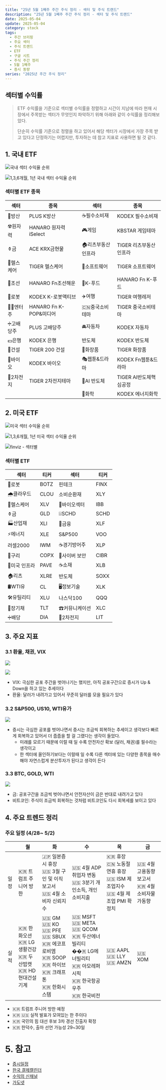 ```yaml
---
title: "25년 5월 1째주 주간 주식 정리 - 섹터 및 주식 트랜드"
description: "25년 5월 1째주 주간 주식 정리 - 섹터 및 주식 트랜드"
date: 2025-05-04
update: 2025-05-04
category: stock
tags:
  - 주간 브리핑
  - 주요 섹터
  - 주식 트랜드
  - ETF
  - 구글 시트
  - 주식 주간 정리
  - 5월 1째주
  - 증시 동량
series: "2025년 주간 주식 정리"
---
```


## 섹터별 수익률

> ETF 수익률을 기준으로 섹터별 수익률을 정렬하고 시간이 지남에 따라 현재 시장에서 주목받는 섹터가 무엇인지 파악하기 위해 아래와 같이 수익률을 정리해보았다.
>
> 단순히 수익률 기준으로 정렬을 하고 있어서 해당 섹터가 시장에서 가장 주목 받고 있다고 단정하기는 어렵지만, 투자하는 데 참고 지표로 사용하면 될 것 같다.

## 1. 국내 ETF

![국내 섹터 수익율 순위](image-20250505162439397.png)

![1,3,6개월, 1년 국내 섹터 수익율 순위](image-20250505162453369.png)

### 섹터별 ETF 종목

| **섹터** | **종목**               | **섹터**      | **종목**              |
| ---------- | ---------------------- | ----------------- | ---------------------- |
| 🔫방산      | PLUS K방산             | ☕️필수소비재       | KODEX 필수소비재       |
| ☢️원자력    | HANARO 원자력iSelect   | 🎮게임             | KBSTAR 게임테마        |
| ⚱️금        | ACE KRX금현물          | 🏠리츠부동산인프라 | TIGER 리츠부동산인프라 |
| 🏥헬스케어  | TIGER 헬스케어         | 💾소프트웨어       | TIGER 소프트웨어       |
| 🚢조선      | HANARO Fn조선해운      | 🍕K-푸드           | HANARO Fn K-푸드       |
| 🤖로봇      | KODEX K-로봇액티브     | ✈️여행             | TIGER 여행레저         |
| 👩‍🎤엔터주   | HANARO Fn K-POP&미디어 | 🇨🇳중국소비테마    | TIGER 중국소비테마     |
| ➗고배당주  | PLUS 고배당주          | 🚘자동차           | KODEX 자동차           |
| 💵은행      | KODEX 은행             | 반도체            | KODEX 반도체           |
| 🚧건설      | TIGER 200 건설         | 💄화장품           | TIGER 화장품           |
| 🧬바이오    | KODEX 바이오           | 🎭웹툰&드라마      | KODEX Fn웹툰&드라마    |
| 🪫2차전지   | TIGER 2차전지테마      | 🤖AI 반도체        | TIGER AI반도체핵심공정 |
|            |                        | 🧪화학             | KODEX 에너지화학       |

## 2. 미국 ETF

![미국 섹터 수익율 순위](image-20250505162538056.png)

![1,3,6개월, 1년 미국 섹터 수익율 순위](image-20250505162550784.png)

![finviz - 섹터별](image-20250505162636746.png)

### 섹터별 ETF

| 섹터         | **티커** | **섹터**      | **티커** |
| ------------ | -------- | ------------- | -------- |
| 🤖로봇        | BOTZ     | 핀테크        | FINX     |
| 🌧️클라우드    | CLOU     | 소비순환재    | XLY      |
| 🏥헬스케어    | XLV      | 🧬바이오섹터   | IBB      |
| ⚱️금          | GLD      | ⌹SCHD         | SCHD     |
| 🏭산업재      | XLI      | 🏦금융         | XLF      |
| ⚡️에너지      | XLE      | S&P500        | VOO      |
| 러셀2000     | IWM      | ☕️경기방어주   | XLP      |
| 🔌구리        | COPX     | 🔐사이버 보안  | CIBR     |
| 🌉미국 인프라 | PAVE     | ☕️소재         | XLB      |
| 🏠리츠        | XLRE     | 반도체        | SOXX     |
| 🛢️WTI유       | CL       | 🖥️정보기술     | XLK      |
| 🛠️유틸리티    | XLU      | 나스닥100     | QQQ      |
| 📄장기채      | TLT      | ☎커뮤니케이션 | XLC      |
| ➗배당        | DIA      | 🪫2차전지      | LIT      |



## 3. 주요 지표

### 3.1 환율, 채권, VIX

![](image-20250505162650475.png)

![](image-20250505162659350.png)

- VIX: 극심한 공포 주간을 벗어나기는 했지만, 아직 공포구간으로 증시가 Up & Down을 하고 있는 추세이다
- 환율: 달러가 내려가고 있어서 꾸준히 달러를 모을 필요가 있다

### 3.2 S&P500, US10, WTI유가

![](image-20250505162713229.png)

- 증시는 극심한 공포를 벗어나면서 증시는 조금씩 회복하는 추세이고 생각보다 빠르게 회복하고 있어서 더 줍줍을 할 걸 그랬다는 생각이 들었다.
  - 미래를 모르기 때문에 이럴 때 일 수록 안전자산 확보 (달러, 채권)를 필수라는 생각이고
  - 한 섹터에 올인하기보다는 이럴때 일 수록 다른 섹터에 있는 다양한 종목을 매수해야 자연스럽게 분산투자가 된다고 생각이 든다

### 3.3 BTC, GOLD, WTI

![](image-20250505162733288.png)

- 금: 공포구간을 조금씩 벗어나면서 안전자산이 금은 반대로 내려가고 있다
- 비트코인: 주식이 조금씩 회복하는 것처럼 비트코인도 다시 회복세를 보이고 있다

## 4. 주요 트렌드 정리

### 주요 일정 (4/28~ 5/2)

|      | 월                                                           | 화                                                           | 수                                                           | 목                                                           | 금                                              |
| ---- | ------------------------------------------------------------ | ------------------------------------------------------------ | ------------------------------------------------------------ | ------------------------------------------------------------ | ----------------------------------------------- |
| 일정 | 🇰🇷 트럼프 주니어 방한                                        | 🇯🇵 일본증시 휴장<br/>🇺🇸 3월 구인 및 이직보고서<br/>🇺🇸 4월 소비자 신뢰지수 | 🇺🇸 4월 ADP 취업자 변동<br/>🇺🇸 3분기 개인소득, 개인소비지출   | 🇰🇷 휴장<br/>🇨🇳 노동절 연휴 휴장<br/>🇺🇸 ISM 제조업지수<br/>🇺🇸 4월 제조업 PMI 확정치 | 🇺🇸 4월 고용동향보고서<br/>🇰🇷 4월 소비자물가동향 |
| 실적 | 🇰🇷 한화오션<br/>🇰🇷 LG생활건강<br/>🇰🇷 두산밥캣<br/>🇰🇷 HD현대건설기계 | 🇺🇸 GM<br/>🇺🇸 KO<br/>🇺🇸 PFE<br/>🇺🇸 SBUX<br/>🇰🇷 에코프로비엠<br/>🇰🇷 SOOP<br/>🇰🇷 하이브<br/>🇰🇷 크래프톤<br/>🇰🇷 한화시스템 | 🇺🇸 MSFT<br/>🇺🇸 META<br/>🇺🇸 QCOM<br/>🇰🇷 두산에너빌리티<br/>��🇷 LG에너빌리티<br/>🇰🇷 아모레퍼시픽<br/>🇰🇷 한국항공우주 <br/>🇰🇷 한국비전 | 🇺🇸 AAPL<br/>🇺🇸 LLY<br/>🇺🇸 AMZN                               | 🇺🇸 XOM                                          |



- 🇰🇷 트럼프 주니어 방한 예정
- 🇰🇷 🇺🇸 실적 발표가 모여있는 한 주이다
- 🇰🇷 국민의 힘 대선 후보 3차 경선 진출자 확정
- 🇰🇷 한덕수, 출마 선언 가능성 29~30일

# **5. 참고**

- [증시일정](https://securities.miraeasset.com/hkr/hkr1003/n13.do)
- [한국 결제캘린더](https://kr.investing.com/economic-calendar/)
- [수익의 신채널](https://contents.premium.naver.com/season/god/contents/250426173234334hq)
- [가도넷](https://contents.premium.naver.com/0301/gadonet/contents/250427100426593kk)
